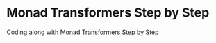 # Monad Transformers Step by Step

Coding along with [Monad Transformers Step by Step](https://page.mi.fu-berlin.de/scravy/realworldhaskell/materialien/monad-transformers-step-by-step.pdf)
